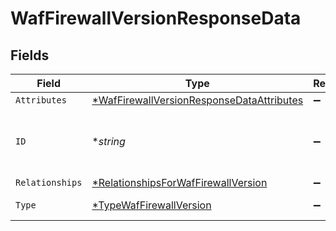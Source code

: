 # WafFirewallVersionResponseData


## Fields

| Field                                                                                                        | Type                                                                                                         | Required                                                                                                     | Description                                                                                                  | Example                                                                                                      |
| ------------------------------------------------------------------------------------------------------------ | ------------------------------------------------------------------------------------------------------------ | ------------------------------------------------------------------------------------------------------------ | ------------------------------------------------------------------------------------------------------------ | ------------------------------------------------------------------------------------------------------------ |
| `Attributes`                                                                                                 | [*WafFirewallVersionResponseDataAttributes](../../models/shared/waffirewallversionresponsedataattributes.md) | :heavy_minus_sign:                                                                                           | N/A                                                                                                          |                                                                                                              |
| `ID`                                                                                                         | **string*                                                                                                    | :heavy_minus_sign:                                                                                           | Alphanumeric string identifying a Firewall version.                                                          | Fv1guUGZzb2W9Euo4mo0r                                                                                        |
| `Relationships`                                                                                              | [*RelationshipsForWafFirewallVersion](../../models/shared/relationshipsforwaffirewallversion.md)             | :heavy_minus_sign:                                                                                           | N/A                                                                                                          |                                                                                                              |
| `Type`                                                                                                       | [*TypeWafFirewallVersion](../../models/shared/typewaffirewallversion.md)                                     | :heavy_minus_sign:                                                                                           | Resource type.                                                                                               |                                                                                                              |